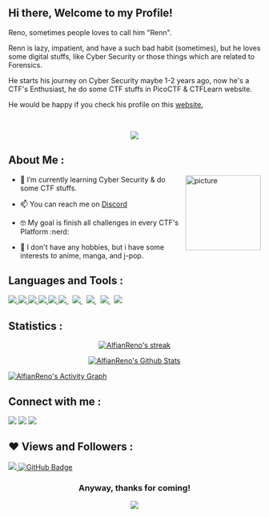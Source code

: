 ## Hi there, Welcome to my Profile!
Reno, sometimes people loves to call him "Renn".

Renn is lazy, impatient, and have a such bad habit (sometimes), but he loves some digital stuffs, like Cyber Security or those things which are related to Forensics.

He starts his journey on Cyber Security maybe 1-2 years ago, now he's a CTF's Enthusiast, he do some CTF stuffs in PicoCTF & CTFLearn website.

He would be happy if you check his profile on this [website.](https://play.picoctf.org/users/sh1roneko)

<br />

<p align="center">
    <img src = "https://discord.c99.nl/widget/theme-2/302297098156507146.png">
</p>


## About Me :

<img align="right" alt="picture" width="150" src="https://i.pinimg.com/originals/0c/48/72/0c487289fc90cde3a9b456e2fb129386.jpg">

- 🌱 I’m currently learning Cyber Security & do some CTF stuffs.
  
- 📫 You can reach me on [Discord](https://discord.com/users/302297098156507146)

- 🤓 My goal is finish all challenges in every CTF's Platform :nerd: 

- 🌸 I don't have any hobbies, but i have some interests to anime, manga, and j-pop.


## Languages and Tools : 

<p align="left"> 
    <a href="https://www.java.com" target="_blank"> <img src="https://img.icons8.com/color/48/000000/java-coffee-cup-logo.png"/> </a>
    <a href="https://developer.mozilla.org/en-US/docs/Web/JavaScript" target="_blank"> <img src="https://img.icons8.com/color/48/000000/javascript.png"/> </a> 
    <a href="https://www.w3.org/html/" target="_blank"> <img src="https://img.icons8.com/color/48/000000/html-5.png"/> </a> 
    <a href="https://www.w3schools.com/css/" target="_blank"> <img src="https://img.icons8.com/color/48/000000/css3.png"/> </a> 
    <a href="https://getbootstrap.com" target="_blank"> <img src="https://img.icons8.com/color/48/000000/bootstrap.png"/> </a> 
    <a style="padding-right:8px;" href="https://www.mysql.com/" target="_blank"> <img src="https://img.icons8.com/fluent/50/000000/mysql-logo.png"/> </a>
    <a style="padding-right:8px;" href="https://en.wikipedia.org/wiki/C%2B%2B" target="_blank"> <img src="https://img.icons8.com/color/50/000000/c-plus-plus-logo.png"/> </a>
    <a style="padding-right:8px;" href="https://en.wikipedia.org/wiki/PHP" target="_blank"> <img src="https://img.icons8.com/dusk/55/000000/php-logo.png"/> </a>
    <a style="padding-right:8px;" href="https://en.wikipedia.org/wiki/Linux" target="_blank"> <img src="https://img.icons8.com/color/48/000000/linux--v1.png"/> </a>
    <a style="padding-right:8px;" href="https://en.wikipedia.org/wiki/Kali_Linux" target="_blank"> <img src="https://img.icons8.com/plasticine/52/000000/kali-linux.png"/> </a>
</p>


## Statistics : 

<p align="center">
    <a href="https://github.com/AlfianReno/github-readme-streak-stats">
    <img title="🔥 Get streak stats for your profile at git.io/streak-stats" alt="AlfianReno's streak" src="https://github-readme-streak-stats.herokuapp.com/?user=AlfianReno&theme=black-ice&hide_border=true&stroke=0000&background=060A0CD0"/>
</a>
</p>

<p align="center">
    <a href="https://github.com/AlfianReno/github-readme-stats"><img alt="AlfianReno's Github Stats" src="https://github-readme-stats.vercel.app/api?username=AlfianReno&show_icons=true&count_private=true&theme=react&hide_border=true&stroke=0000&bg_color=060A0CD0" /></a>
</p>


<a href="https://github.com/AlfianReno/github-readme-activity-graph"><img alt="AlfianReno's Activity Graph" src="https://activity-graph.herokuapp.com/graph?username=AlfianReno&bg_color=060A0CD0&color=5BCDEC&line=5BCDEC&point=FFFFFF&hide_border=true" /></a>


## Connect with me : 

<p align="left">
    <a href = "https://instagram.com/ar.meowzz"><img src="https://img.icons8.com/fluent/48/000000/instagram-new.png"/></a>
    <a href = "https://www.facebook.com/kelapamuda21"><img src="https://img.icons8.com/fluency/48/000000/facebook.png"/></a>
    <a href = "https://discord.gg/SeuJEBHzwF"><img src="https://img.icons8.com/color/48/000000/discord-logo.png"/></a>
</p>

## ❤ Views and Followers :
<a href="https://github.com/Meghna-DAS/github-profile-views-counter">
    <img src="https://komarev.com/ghpvc/?username=AlfianReno">
</a>
<a href="https://github.com/AlfianReno?tab=followers"><img src="https://img.shields.io/github/followers/AlfianReno?label=Followers&style=social" alt="GitHub Badge"></a>

<br />

<h3 align="center">Anyway, thanks for coming!</h2>  
<p align="center">
    <img src="https://ctl.s6img.com/society6/img/Bm1TLx-ODLrqcGWmVjnN1UA6My8/w_700/coffee-mugs/swatch/~artwork,fw_4601,fh_1998,fx_-1449,fy_-2375,iw_7100,ih_7100/s6-original-art-uploads/society6/uploads/misc/452ff72725a0458aa1e1b87f0c11b63f/~~/cowboy-bebop-see-you-space-cowboy-mugs.jpg?wait=0&attempt=0">
</p>





